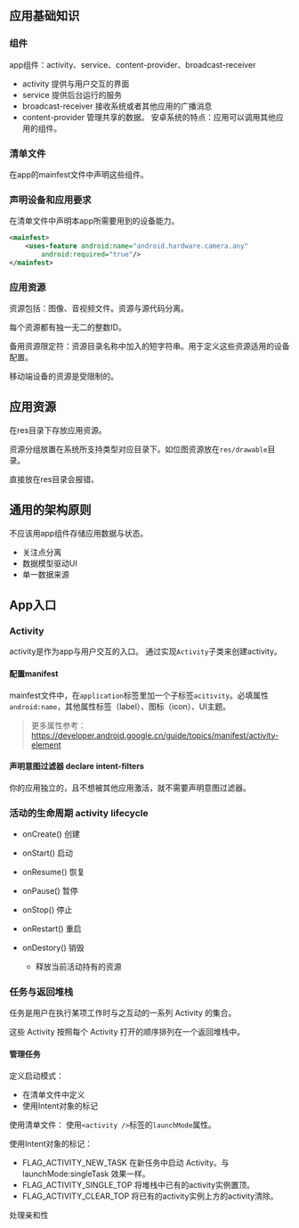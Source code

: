 ## 应用基础知识

### 组件
app组件：activity、service、content-provider、broadcast-receiver
- activity 提供与用户交互的界面
- service 提供后台运行的服务
- broadcast-receiver 接收系统或者其他应用的广播消息
- content-provider 管理共享的数据。
安卓系统的特点：应用可以调用其他应用的组件。
### 清单文件
在app的mainfest文件中声明这些组件。

### 声明设备和应用要求
在清单文件中声明本app所需要用到的设备能力。
```xml
<mainfest>
    <uses-feature android:name="android.hardware.camera.any" 
        android:required="true"/> 
</mainfest>
```

### 应用资源
资源包括：图像、音视频文件。资源与源代码分离。

每个资源都有独一无二的整数ID。

备用资源限定符：资源目录名称中加入的短字符串。用于定义这些资源适用的设备配置。

移动端设备的资源是受限制的。

## 应用资源
在res目录下存放应用资源。

资源分组放置在系统所支持类型对应目录下。如位图资源放在`res/drawable`目录。

直接放在res目录会报错。
## 通用的架构原则

不应该用app组件存储应用数据与状态。

- 关注点分离
- 数据模型驱动UI
- 单一数据来源

## App入口 
### Activity
activity是作为app与用户交互的入口。 通过实现`Activity`子类来创建activity。

#### 配置manifest
mainfest文件中，在`application`标签里加一个子标签`acitivity`。必填属性`android:name`，其他属性标签（label）、图标（icon）、UI主题。

> 更多属性参考：https://developer.android.google.cn/guide/topics/manifest/activity-element

#### 声明意图过滤器 declare intent-filters
你的应用独立的，且不想被其他应用激活，就不需要声明意图过滤器。

### 活动的生命周期 activity lifecycle

- onCreate() 创建

- onStart() 启动

- onResume() 恢复

- onPause() 暂停

- onStop() 停止

- onRestart() 重启

- onDestory() 销毁
    - 释放当前活动持有的资源


### 任务与返回堆栈

任务是用户在执行某项工作时与之互动的一系列 Activity 的集合。

这些 Activity 按照每个 Activity 打开的顺序排列在一个返回堆栈中。

#### 管理任务 
定义启动模式：
- 在清单文件中定义
- 使用Intent对象的标记

使用清单文件：
使用`<activity />`标签的`launchMode`属性。

使用Intent对象的标记：
- FLAG_ACTIVITY_NEW_TASK 在新任务中启动 Activity。与launchMode:singleTask 效果一样。
- FLAG_ACTIVITY_SINGLE_TOP 将堆栈中已有的activity实例置顶。
- FLAG_ACTIVITY_CLEAR_TOP 将已有的activity实例上方的activity清除。

处理亲和性


